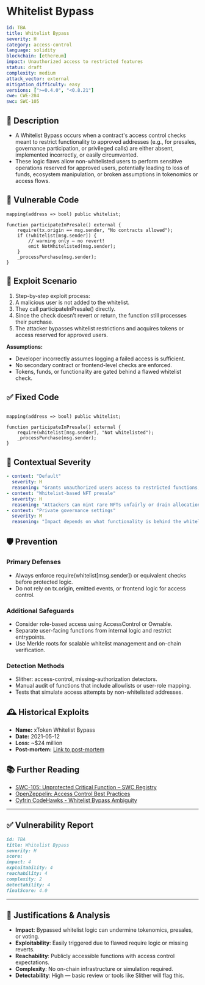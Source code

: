 # Whitelist Bypass

```YAML
id: TBA
title: Whitelist Bypass 
severity: H
category: access-control
language: solidity
blockchain: [ethereum]
impact: Unauthorized access to restricted features
status: draft
complexity: medium
attack_vector: external
mitigation_difficulty: easy
versions: [">=0.4.0", "<0.8.21"]
cwe: CWE-284
swc: SWC-105
```

## 📝 Description

- A Whitelist Bypass occurs when a contract's access control checks meant to restrict functionality to approved addresses (e.g., for presales, governance participation, or privileged calls) are either absent, implemented incorrectly, or easily circumvented. 
- These logic flaws allow non-whitelisted users to perform sensitive operations reserved for approved users, potentially leading to loss of funds, ecosystem manipulation, or broken assumptions in tokenomics or access flows.

## 🚨 Vulnerable Code

```solidity
mapping(address => bool) public whitelist;

function participateInPresale() external {
    require(tx.origin == msg.sender, "No contracts allowed");
    if (!whitelist[msg.sender]) {
        // warning only — no revert!
        emit NotWhitelisted(msg.sender);
    }
    _processPurchase(msg.sender);
}
```

## 🧪 Exploit Scenario

1. Step-by-step exploit process:
2. A malicious user is not added to the whitelist.
3. They call participateInPresale() directly.
4. Since the check doesn’t revert or return, the function still processes their purchase.
5. The attacker bypasses whitelist restrictions and acquires tokens or access reserved for approved users.

**Assumptions:**

- Developer incorrectly assumes logging a failed access is sufficient.
- No secondary contract or frontend-level checks are enforced.
- Tokens, funds, or functionality are gated behind a flawed whitelist check.

## ✅ Fixed Code

```solidity

mapping(address => bool) public whitelist;

function participateInPresale() external {
    require(whitelist[msg.sender], "Not whitelisted");
    _processPurchase(msg.sender);
}
```
## 🧭 Contextual Severity

```yaml
- context: "Default"
  severity: H
  reasoning: "Grants unauthorized users access to restricted functions, like token mints or governance votes."
- context: "Whitelist-based NFT presale"
  severity: H
  reasoning: "Attackers can mint rare NFTs unfairly or drain allocation."
- context: "Private governance settings"
  severity: M
  reasoning: "Impact depends on what functionality is behind the whitelist."
```

## 🛡️ Prevention

### Primary Defenses

- Always enforce require(whitelist[msg.sender]) or equivalent checks before protected logic.
- Do not rely on tx.origin, emitted events, or frontend logic for access control.

### Additional Safeguards

- Consider role-based access using AccessControl or Ownable.
- Separate user-facing functions from internal logic and restrict entrypoints.
- Use Merkle roots for scalable whitelist management and on-chain verification.

### Detection Methods

- Slither: access-control, missing-authorization detectors.
- Manual audit of functions that include allowlists or user-role mapping.
- Tests that simulate access attempts by non-whitelisted addresses.

## 🕰️ Historical Exploits

- **Name:** xToken Whitelist Bypass 
- **Date:** 2021-05-12 
- **Loss:** ~$24 million 
- **Post-mortem:** [Link to post-mortem](https://rekt.news/xtoken-rekt/) 
  
## 📚 Further Reading

- [SWC-105: Unprotected Critical Function – SWC Registry](https://swcregistry.io/docs/SWC-105/) 
- [OpenZeppelin: Access Control Best Practices](https://docs.openzeppelin.com/contracts/4.x/access-control) 
- [Cyfrin CodeHawks - Whitelist Bypass Ambiguity](https://codehawks.cyfrin.io/c/2025-02-raac/s/1671)

---

## ✅ Vulnerability Report

```markdown
id: TBA
title: Whitelist Bypass 
severity: H
score:
impact: 4        
exploitability: 4 
reachability: 4   
complexity: 2     
detectability: 4  
finalScore: 4.0
```

---

## 📄 Justifications & Analysis

- **Impact**: Bypassed whitelist logic can undermine tokenomics, presales, or voting.
- **Exploitability**: Easily triggered due to flawed require logic or missing reverts.
- **Reachability**: Publicly accessible functions with access control expectations.
- **Complexity**: No on-chain infrastructure or simulation required.
- **Detectability**: High — basic review or tools like Slither will flag this.


